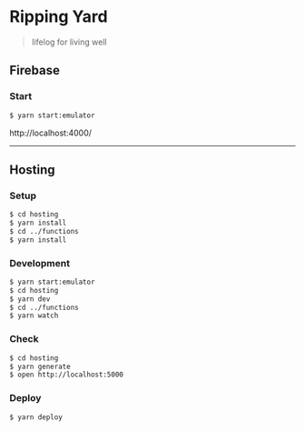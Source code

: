 # Ripping Yard

> lifelog for living well

## Firebase

### Start

```sh
$ yarn start:emulator
```

http://localhost:4000/

---

## Hosting

### Setup

```sh
$ cd hosting
$ yarn install
$ cd ../functions
$ yarn install
```

### Development

```sh
$ yarn start:emulator
$ cd hosting
$ yarn dev
$ cd ../functions
$ yarn watch
```

### Check

```sh
$ cd hosting
$ yarn generate
$ open http://localhost:5000
```

### Deploy

```sh
$ yarn deploy
```
